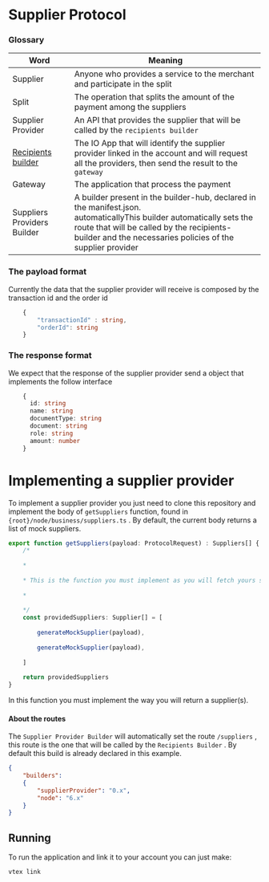 # Supplier Protocol 

### Glossary 

| Word               | Meaning                                                                                                                                               |
| ------------------ | ----------------------------------------------------------------------------------------------------------------------------------------------------- |
| Supplier           | Anyone who provides a service to the merchant and participate in the split                                                                            |
| Split              | The operation that splits the amount of the payment among the suppliers                                                                               |
| Supplier Provider  | An API that provides the supplier that will be called by the `recipients builder`                                                                     |
| [Recipients builder](https://github.com/vtex/recipients-builder) | The IO App that will identify the supplier provider linked in the account and will request all the providers, then send the result to the ``gateway`` |
| Gateway            | The application that process the payment                                                                                                                                                      |
| Suppliers Providers Builder | A builder present in the builder-hub, declared in the manifest.json. <br> automaticallyThis builder automatically sets the route that will be called by the recipients-builder and the necessaries policies of the supplier provider | 


### The payload format
Currently the data that the supplier provider will receive is composed by the transaction id and the order id
```ts 
	{
		"transactionId" : string, 
		"orderId": string
	}
```
### The response format 
We expect that the response of the supplier provider send a object that implements the follow interface
```Typescript
	{
	  id: string
	  name: string
	  documentType: string
	  document: string
	  role: string
	  amount: number
	}
```

# Implementing a supplier provider
To implement a supplier provider you just need to clone this repository and implement the body of ``getSuppliers``  function, found in `{root}/node/business/suppliers.ts` . By default, the current body returns a list of mock suppliers. 
```ts
export function getSuppliers(payload: ProtocolRequest) : Suppliers[] {
	/*
	
	*
	
	* This is the function you must implement as you will fetch yours suppliers
	
	*
	
	*/
	const providedSuppliers: Supplier[] = [
	
		generateMockSupplier(payload),
	
		generateMockSupplier(payload),
	
	]
	
	return providedSuppliers
}
```

In this function you must implement the way you will return a supplier(s).

#### About the routes
The `Supplier Provider Builder` will automatically set the route `/suppliers` , this route is the one that will be called by the `Recipients Builder` . By default this build is already declared in this example. 
``` json
{
	"builders": 
	{
		"supplierProvider": "0.x",
		"node": "6.x"
	}
}
```

## Running
To run the application and link it to your account you can just make: 

	vtex link 

